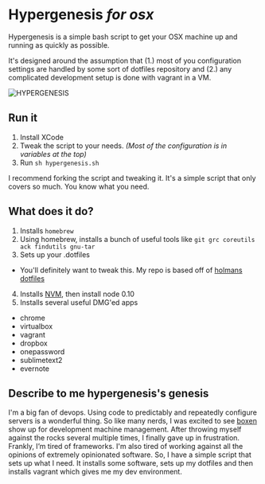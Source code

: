 # Hypergenesis *for osx*

Hypergenesis is a simple bash script to get your OSX machine up and running as quickly as possible. 

It's designed around the assumption that (1.) most of you configuration settings are handled by some sort of dotfiles repository and (2.) any complicated development setup is done with vagrant in a VM.

![HYPERGENESIS](http://25.media.tumblr.com/tumblr_lxm124J68n1qizhaoo1_400.gif)

## Run it

1. Install XCode
2. Tweak the script to your needs. *(Most of the configuration is in variables at the top)*
3. Run `sh hypergenesis.sh`

I recommend forking the script and tweaking it. It's a simple script that only covers so much. You know what you need.

## What does it do?

1. Installs `homebrew`
2. Using homebrew, installs a bunch of useful tools like `git grc coreutils ack findutils gnu-tar`
3. Sets up your .dotfiles
  * You'll definitely want to tweak this. My repo is based off of [holmans dotfiles](https://github.com/holman/dotfiles) 
4. Installs [NVM](https://github.com/creationix/nvm), then install node 0.10
5. Installs several useful DMG'ed apps
  * chrome
  * virtualbox
  * vagrant
  * dropbox
  * onepassword
  * sublimetext2
  * evernote

## Describe to me hypergenesis's genesis

I'm a big fan of devops. Using code to predictably and repeatedly configure servers is a wonderful thing. So like many nerds, I was excited to see [boxen](https://www.github.com/boxen) show up for development machine management. After throwing myself against the rocks several multiple times, I finally gave up in frustration. Frankly, I’m tired of frameworks. I'm also tired of working against all the opinions of extremely opinionated software. So, I have a simple script that sets up what I need. It installs some software, sets up my dotfiles and then installs vagrant which gives me my dev environment.
